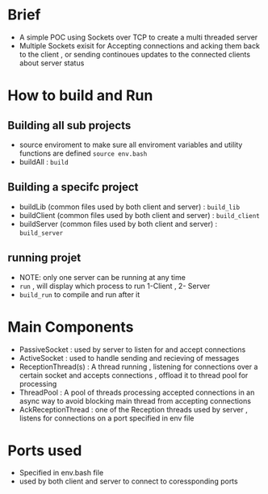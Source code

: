 # Brief

- A simple POC using Sockets over TCP to create a multi threaded server
- Multiple Sockets exisit for Accepting connections and acking them back to the client , or sending continoues updates to the connected clients about server status

# How to build and Run

## Building all sub projects

- source enviroment to make sure all enviroment variables and utility functions are defined `source env.bash`
- buildAll : `build`

## Building a specifc project

- buildLib (common files used by both client and server) : `build_lib`
- buildClient (common files used by both client and server) : `build_client`
- buildServer (common files used by both client and server) : `build_server`

## running projet

- NOTE: only one server can be running at any time
- `run` , will display which process to run 1-Client , 2- Server
- `build_run` to compile and run after it

# Main Components

- PassiveSocket : used by server to listen for and accept connections
- ActiveSocket : used to handle sending and recieving of messages
- ReceptionThread(s) : A thread running , listening for connections over a certain socket and accepts connections , offload it to thread pool for processing
- ThreadPool : A pool of threads processing accepted connections in an async way to avoid blocking main thread from accepting connections
- AckReceptionThread : one of the Reception threads used by server , listens for connections on a port specified in env file

# Ports used

- Specified in env.bash file
- used by both client and server to connect to coressponding ports
